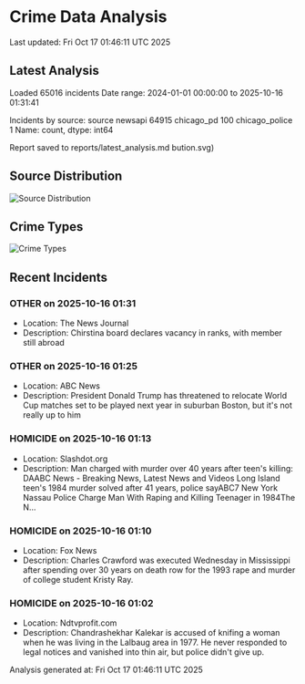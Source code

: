 # Crime Data Analysis
Last updated: Fri Oct 17 01:46:11 UTC 2025

## Latest Analysis

Loaded 65016 incidents
Date range: 2024-01-01 00:00:00 to 2025-10-16 01:31:41

Incidents by source:
source
newsapi           64915
chicago_pd          100
chicago_police        1
Name: count, dtype: int64

Report saved to reports/latest_analysis.md
bution.svg)

## Source Distribution
![Source Distribution](images/source_distribution.svg)

## Crime Types
![Crime Types](images/crime_types.svg)

## Recent Incidents

### OTHER on 2025-10-16 01:31
- Location: The News Journal
- Description: Chirstina board declares vacancy in ranks, with member still abroad


### OTHER on 2025-10-16 01:25
- Location: ABC News
- Description: President Donald Trump has threatened to relocate World Cup matches set to be played next year in suburban Boston, but it's not really up to him


### HOMICIDE on 2025-10-16 01:13
- Location: Slashdot.org
- Description: Man charged with murder over 40 years after teen's killing: DAABC News - Breaking News, Latest News and Videos Long Island teen's 1984 murder solved after 41 years, police sayABC7 New York Nassau Police Charge Man With Raping and Killing Teenager in 1984The N…


### HOMICIDE on 2025-10-16 01:10
- Location: Fox News
- Description: Charles Crawford was executed Wednesday in Mississippi after spending over 30 years on death row for the 1993 rape and murder of college student Kristy Ray.


### HOMICIDE on 2025-10-16 01:02
- Location: Ndtvprofit.com
- Description: Chandrashekhar Kalekar is accused of knifing a woman when he was living in the Lalbaug area in 1977. He never responded to legal notices and vanished into thin air, but police didn't give up.

Analysis generated at: Fri Oct 17 01:46:11 UTC 2025
